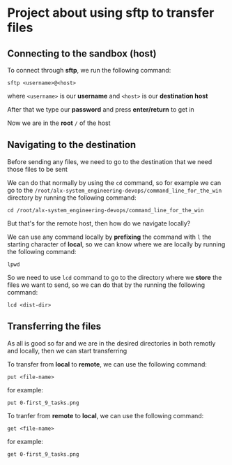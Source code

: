 # Project about using sftp to transfer files

## Connecting to the sandbox (host)

To connect through **sftp**, we run the following command:

`sftp <username>@<host>`

where `<username>` is our **username** and `<host>` is our **destination host**

After that we type our **password** and press **enter/return** to get in

Now we are in the **root** `/` of the host

## Navigating to the destination

Before sending any files, we need to go to the destination that we need those files to be sent

We can do that normally by using the `cd` command, so for example we can go to the `/root/alx-system_engineering-devops/command_line_for_the_win` directory by running the following command:

`cd /root/alx-system_engineering-devops/command_line_for_the_win`

But that's for the remote host, then how do we navigate locally?

We can use any command locally by **prefixing** the command with `l` the starting character of **local**, so we can know where we are locally by running the following command:

`lpwd`

So we need to use `lcd` command to go to the directory where we **store** the files we want to send, so we can do that by the running the following command:

`lcd <dist-dir>`

## Transferring the files

As all is good so far and we are in the desired directories in both remotly and locally, then we can start transferring

To transfer from **local** to **remote**, we can use the following command:

`put <file-name>`

for example:

`put 0-first_9_tasks.png`

To tranfer from **remote** to **local**, we can use the following command:

`get <file-name>`

for example:

`get 0-first_9_tasks.png`
